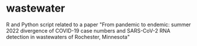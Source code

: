 # wastewater
R and Python script related to a paper "From pandemic to endemic: summer 2022 divergence of COVID-19 case numbers and SARS-CoV-2 RNA detection in wastewaters of Rochester, Minnesota"
